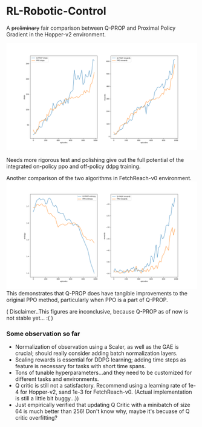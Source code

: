 # RL-Robotic-Control

A ~~preliminary~~ fair comparison between Q-PROP and Proximal Policy Gradient in the Hopper-v2 environment.

![placeholder](graph/hp_plot_new.png)
 
Needs more rigorous test and polishing give out the full potential of the integrated on-policy ppo and off-policy ddpg training.

Another comparison of the two algorithms in FetchReach-v0 environment.
![placeholder](graph/fr_plot.png)
This demonstrates that Q-PROP does have tangible improvements to the original PPO method, particularly when PPO is a part of Q-PROP.

( Disclaimer..This figures are inconclusive, because Q-PROP as of now is not stable yet... :( )

### Some observation so far
* Normalization of observation using a Scaler, as well as the GAE is crucial; should really consider adding batch normalization layers.
* Scaling rewards is essential for DDPG learning; adding time steps as feature is necessary for tasks with short time spans.
* Tons of tunable hyperparameters...and they need to be customized for different tasks and environments.
* Q critic is still not a satisfactory. Recommend using a learning rate of 1e-4 for Hopper-v2, sand 1e-3 for FetchReach-v0. (Actual implementation is still a little bit buggy...))
* Just empirically verified that updating Q Critic with a minibatch of size 64 is much better than 256! Don't know why, maybe it's becuase of Q critic overfitting?  
